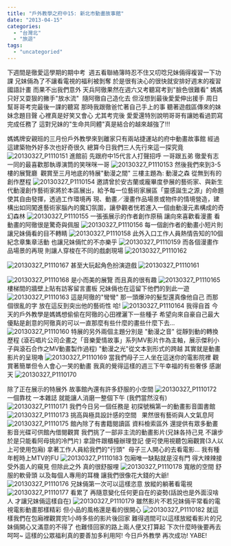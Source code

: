 ```yaml
---
title: "戶外教學之府中15: 新北市動畫故事館"
date: "2013-04-15"
categories: 
  - "台灣北"
  - "旅遊"
tags: 
  - "uncategoried"
---
```


下週間是徹愛這學期的期中考  週五看聯絡簿時忍不住又叨唸兄妹倆得複習一下功課 兄妹倆為了不讓看電視的福利被剝奪 於是很有決心的很快就安排好週末的複習國語計畫 而果不出我們意外 天兵阿徹果然在週六又考聽寫考到"臉色很難看" 媽媽只好又耍狠的撇手"放水流"  隨阿徹自己造化去 但沒想到最後愛愛伸出援手 周日幫哥哥考完最後一課的聽寫 那時我跟徹爸忙著自己手上的事 聽著遊戲區傳來的妹妹念題目聲 心裡真是好笑又會心 尤其考完後 愛愛還特別說明哥哥有讓她看過罰寫 完成任務了 這對兄妹的"生命共同體"真是結合的越來越強了!!!

媽媽牌安親班的三月份戶外教學來到離家只有兩站捷運站的府中動畫故事館 經過這建築物外好多次也好奇很久 總算今日我們三人先行來這一探究竟 ![20130327_P1110151](images/8599632690_d8e50e8832.jpg) 進館前 先跟府中15代言人打聲招呼 一哥跟五弟 徹愛有志一同的最喜歡那執導演筒的笑咪咪一哥 ![20130327_P1110153](images/8599632606_7c74d3b1c3.jpg) 然後我們來到3-5樓的展覽廳  觀賞至三月地底的特展"動漫之間" 三樓主題為: 動漫之森 從無到有的創作歷程 ![20130327_P1110154](images/8599632514_afc483dd83.jpg) 邀請曾於安古蘭或龐畢度參展的藝術家、與新生代動漫創作藝術家將於本區展出，給予每一位藝術家展區「靈感誕生之源」的命題使其自由發揮，透過工作環境再 現、動畫／漫畫作品場景或物件的情境營造，建構出如同闖進藝術家腦內的魔幻氛圍，讓參觀者恍若進入一個由動漫元素構成的奇幻森林 ![20130327_P1110155](images/8599632426_8e282a9841.jpg) 一張張展示的作者創作原稿 讓向來喜歡看漫畫 看動畫的阿徹很是驚奇與佩服 ![20130327_P1110156](images/8599632346_2125ae5610.jpg) 每一個創作者的動畫小短片則讓兄妹倆看的目不轉睛 ![20130327_P1110158](images/8598532269_1b83ebc734.jpg) 此外入口工作人員熱情告知的10個紀念章集章活動 也讓兄妹倆忙的不亦樂乎 ![20130327_P1110159](images/8599632134_6f89d380ba.jpg) 而各個漫畫作品場景的再現 則讓人穿梭在不同的戲劇現場 ![20130327_P1110162](images/8598531977_25ac8bf43f.jpg) 

![20130327_P1110167](images/8599631482_fd8174a299.jpg) 甚至大玩起角色扮演遊戲 ![20130327_P1110161](images/8598532041_8e01b4281a.jpg)

 ![20130327_P1110168](images/8598531491_acbfd7777a.jpg) 是小而美的展覽 而且真的很有趣 ![20130327_P1110165](images/8598531739_4cc46e977a.jpg) 樓梯間的牆壁上貼有訪客留言畫板 兄妹倆也在這留下他們的到此一遊 ![20130327_P1110163](images/8599631792_bb39ef10bd.jpg) 這是阿徹的"彎彎" 那一頭爆沖的髮型還真像他自己 而那個很亂的字 放在這反到突出他的藝術性 哈! ![20130327_P1110164](images/8598531813_3b156e2e30.jpg) 我得自首 今天的戶外教學是媽媽想偷偷在阿徹的心田裡灑下一些種子 希望向來自豪自己最大優點是創意的阿徹真的可以一直那麼有些什麼的畫些什麼下去... ![20130327_P1110160](images/8599632050_3ae3b3ea24.jpg) 特展的另外兩個主題分別是 "動漫之音" 從靜到動的轉換歷程 (滾石唱片公司企畫之「音樂愛情故事」系列MV影片作為主軸，展示傑利小子與滾石合作之MV動畫製作過程) "動漫之光"從文本到形式的跨越 其實就是動畫影片的呈現嚕 ![20130327_P1110169](images/8599631302_68d451e6c3.jpg) 當我們母子三人坐在這迷你的電影院裡 觀賞著簡單但令人會心一笑的動畫 我真的覺得這樣的週三下午幸福的有些奢侈 感謝天 ![20130327_P1110170](images/8599631202_f8f61d77af.jpg) 

除了正在展示的特展外 故事館內還有許多舒服的小空間 ![20130327_P1110172](images/8598530985_9f0161e442.jpg) 一個靠枕 一本雜誌 就能讓人消磨一整個下午 (我們當然沒有) ![20130327_P1110171](images/8598531049_00724aa89f.jpg) 我們今日另一個任務是 初探號稱第一的動畫影音圖書館 ![20130327_P1110173](images/8599630792_f076c1f665.jpg) 挑高與極具設計感的空間   果然很有藝術與人文氣息阿 ![20130327_P1110175](images/8599630638_72ddca9ff8.jpg) 館內除了有書籍閱讀區 資料檢索區外 還提供有眾多動畫影音光碟可供館內借閱觀賞 我們挑了一部非主流的動畫影片(兄妹各持己見 不讓步 於是只能看阿母挑的冷門片) 拿證件跟櫃檯辦理登記 便可使用視聽包廂觀賞(3人以上可使用包廂) 拿著工作人員給我們的"行頭"  母子三人開心的去看電影... 我有種年輕時上MTV的FU ![20130327_P1110183](images/8598530099_576151f83a.jpg) 包廂唯一缺點就是沒有門 得大辣辣接受外面人的窺見 但除此之外 真的很舒服哩 ![20130327_P1110178](images/8598530517_8e3255c75f.jpg) 寬敞的空間 舒服的軟骨頭 以及每個人專用的耳機 讓我們很像花大錢的大爺! ![20130327_P1110176](images/8598530675_eb5b022e51.jpg) 兄妹倆第一次可以這樣恣意 放縱的躺著看電視 ![20130327_P1110177](images/8598530601_7fcffc0d91.jpg) 看累了 再隨意變化任何更自在的姿勢(話說也是外面沒啥人 才讓兄妹倆這樣自在) ![20130327_P1110179](images/8599630330_193b2720a0.jpg) 雖然影片不若兄妹倆平常看的電視電影動畫那樣精彩 但小品的風格還是看的很開心 ![20130327_P1110182](images/8598530193_c1714b369d.jpg) 就這樣我們在包廂裡觀賞完1小時多些的影片後回家 難得週間可以這樣放縱看影片的兄妹倆開心又滿意的不得了 也難怪回家的路上兩人便又打算起 下次什麼時後要再去 呵呵~ 這樣的公眾福利真的要善加多利用阿! 今日戶外教學 再次成功! YABE!
